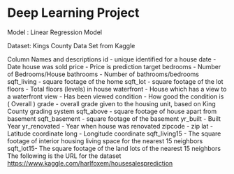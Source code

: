 # Deep Learning Project

Model :
 Linear Regression Model
 
 Dataset:
Kings County Data Set from Kaggle

Column Names and descriptions id - unique identified for a house date - Date house was sold price - Price is prediction target bedrooms - Number of Bedrooms/House bathrooms - Number of bathrooms/bedrooms sqft_living - square footage of the home sqft_lot - square footage of the lot floors - Total floors (levels) in house waterfront - House which has a view to a waterfront view - Has been viewed condition - How good the condition is ( Overall ) grade - overall grade given to the housing unit, based on King County grading system sqft_above - square footage of house apart from basement sqft_basement - square footage of the basement yr_built - Built Year yr_renovated - Year when house was renovated zipcode - zip lat - Latitude coordinate long - Longitude coordinate sqft_living15 - The square footage of interior housing living space for the nearest 15 neighbors sqft_lot15- The square footage of the land lots of the nearest 15 neighbors
The following is the URL for the dataset https://www.kaggle.com/harlfoxem/housesalesprediction

